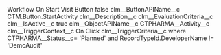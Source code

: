 <?xml version="1.0" encoding="UTF-8"?>
<CustomMetadata xmlns="http://soap.sforce.com/2006/04/metadata" xmlns:xsi="http://www.w3.org/2001/XMLSchema-instance" xmlns:xsd="http://www.w3.org/2001/XMLSchema">
    <label>Workflow On Start Visit Button</label>
    <protected>false</protected>
    <values>
        <field>clm__ButtonAPIName__c</field>
        <value xsi:type="xsd:string">CTM.Button.StartActivity</value>
    </values>
    <values>
        <field>clm__Description__c</field>
        <value xsi:nil="true"/>
    </values>
    <values>
        <field>clm__EvaluationCriteria__c</field>
        <value xsi:nil="true"/>
    </values>
    <values>
        <field>clm__IsActive__c</field>
        <value xsi:type="xsd:boolean">true</value>
    </values>
    <values>
        <field>clm__ObjectAPIName__c</field>
        <value xsi:type="xsd:string">CTPHARMA__Activity__c</value>
    </values>
    <values>
        <field>clm__TriggerContext__c</field>
        <value xsi:type="xsd:string">On Click</value>
    </values>
    <values>
        <field>clm__TriggerCriteria__c</field>
        <value xsi:type="xsd:string">where CTPHARMA__Status__c= &apos;Planned&apos; and RecordTypeId.DeveloperName != &apos;DemoAudit&apos;</value>
    </values>
</CustomMetadata>
